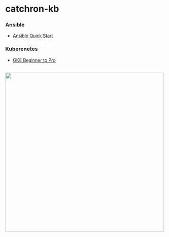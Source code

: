 # catchron-kb

### Ansible
* [Ansible Quick Start ](https://github.com/Catchron/catchron-kb/blob/main/Ansible%20Quick%20Start/Ansible%20Quick%20Start.md)

### Kuberenetes
* [GKE Beginner to Pro](https://github.com/Catchron/catchron-kb/blob/main/GKE%20Beginner%20to%20Pro/GKE-Beginner-to-Pro.md)

<br><img src="[Images/1.png](https://media.giphy.com/media/v1.Y2lkPTc5MGI3NjExZDUwNmxuYjdpbHdueDEyZzQ5MDVkYWZobHltMXF1dHQxYjh0cHU4byZlcD12MV9pbnRlcm5hbF9naWZfYnlfaWQmY3Q9Zw/FEEt9Z1J1BbuXtQqMb/giphy-downsized-large.gif)https://media.giphy.com/media/v1.Y2lkPTc5MGI3NjExZDUwNmxuYjdpbHdueDEyZzQ5MDVkYWZobHltMXF1dHQxYjh0cHU4byZlcD12MV9pbnRlcm5hbF9naWZfYnlfaWQmY3Q9Zw/FEEt9Z1J1BbuXtQqMb/giphy-downsized-large.gif" width="500"/><br>
